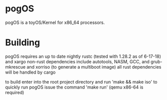 # pogOS
pogOS is a toyOS/Kernel for x86_64 processors.

# Building
pogOS requires an up to date nightly rustc (tested with 1.28.2 as of 6-17-18) and xargo
non-rust dependencies include autotools, NASM, GCC, and grub-mkrescue and xorriso (to generate a multiboot image)
all rust dependencies will be handled by cargo

to build enter into the root project directory and run 'make && make iso'
to quickly run pogOS issue the command 'make run' (qemu x86-64 is required)
